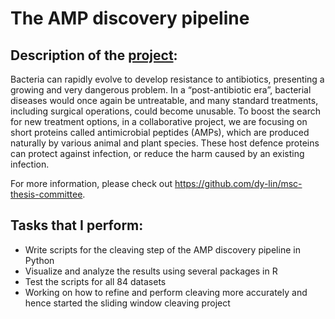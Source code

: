 # The AMP discovery pipeline </br>

## Description of the [project](http://www.birollab.ca/projects): </br> 
Bacteria can rapidly evolve to develop resistance to antibiotics, presenting a growing and very dangerous problem. In a “post-antibiotic era”, bacterial diseases would once again be untreatable, and many standard treatments, including surgical operations, could become unusable. To boost the search for new treatment options, in a collaborative project, we are focusing on short proteins called antimicrobial peptides (AMPs), which are produced naturally by various animal and plant species. These host defence proteins can protect against infection, or reduce the harm caused by an existing infection. 

For more information, please check out https://github.com/dy-lin/msc-thesis-committee.

## Tasks that I perform: </br>
   - Write scripts for the cleaving step of the AMP discovery pipeline in Python
   - Visualize and analyze the results using several packages in R
   - Test the scripts for all 84 datasets
   - Working on how to refine and perform cleaving more accurately and hence started the sliding window cleaving project 
